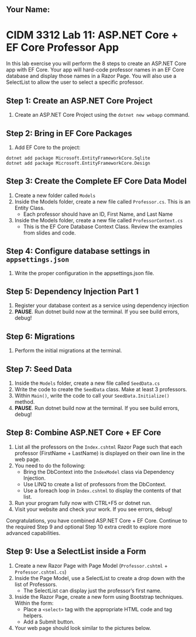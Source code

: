 ## Your Name:


# CIDM 3312 Lab 11: ASP.NET Core + EF Core Professor App

In this lab exercise you will perform the 8 steps to create an ASP.NET Core app with EF Core. Your app will hard-code professor names in an EF Core database and display those names in a Razor Page. You will also use a SelectList to allow the user to select a specific professor.

## Step 1: Create an ASP.NET Core Project

1. Create an ASP.NET Core Project using the `dotnet new webapp` command.

## Step 2: Bring in EF Core Packages

1.	Add EF Core to the project:

```
dotnet add package Microsoft.EntityFrameworkCore.Sqlite
dotnet add package Microsoft.EntityFrameworkCore.Design
```

## Step 3: Create the Complete EF Core Data Model

1.	Create a new folder called `Models`
2.	Inside the Models folder, create a new file called `Professor.cs`. This is an Entity Class.
      * Each professor should have an ID, First Name, and Last Name
3.	Inside the Models folder, create a new file called `ProfessorContext.cs`
      * This is the EF Core Database Context Class. Review the examples from slides and code.

## Step 4: Configure database settings in `appsettings.json`

1.	Write the proper configuration in the appsettings.json file.

## Step 5: Dependency Injection Part 1

1.	Register your database context as a service using dependency injection
2.	**PAUSE**. Run dotnet build now at the terminal. If you see build errors, debug!

## Step 6: Migrations

1.	Perform the initial migrations at the terminal.

## Step 7: Seed Data

1.	Inside the `Models` folder, create a new file called `SeedData.cs`
2.	Write the code to create the `SeedData` class. Make at least 3 professors.
3.	Within `Main()`, write the code to call your `SeedData.Initialize()` method.
4.	**PAUSE**. Run dotnet build now at the terminal. If you see build errors, debug!

## Step 8: Combine ASP.NET Core + EF Core

1.	List all the professors on the `Index.cshtml` Razor Page such that each professor (FirstName + LastName) is displayed on their own line in the web page.
2.	You need to do the following:
      * Bring the DbContext into the `IndexModel` class via Dependency Injection.
      * Use LINQ to create a list of professors from the DbContext.
      * Use a foreach loop in `Index.cshtml` to display the contents of that list.
3. Run your program fully now with CTRL+F5 or dotnet run.
4. Visit your website and check your work. If you see errors, debug!
      
Congratulations, you have combined ASP.NET Core + EF Core. Continue to the required Step 9 and optional Step 10 extra credit to explore more advanced capabilities.

## Step 9: Use a SelectList inside a Form

1.	Create a new Razor Page with Page Model (`Professor.cshtml` + `Professor.cshtml.cs`)
2.	Inside the Page Model, use a SelectList to create a drop down with the list of Professors.
      * The SelectList can display just the professor’s first name.
3.	Inside the Razor Page, create a new form using Bootstrap techniques. Within the form:
      * Place a `<select>` tag with the appropriate HTML code and tag helpers.
      * Add a Submit button.
4.	Your web page should look similar to the pictures below.


